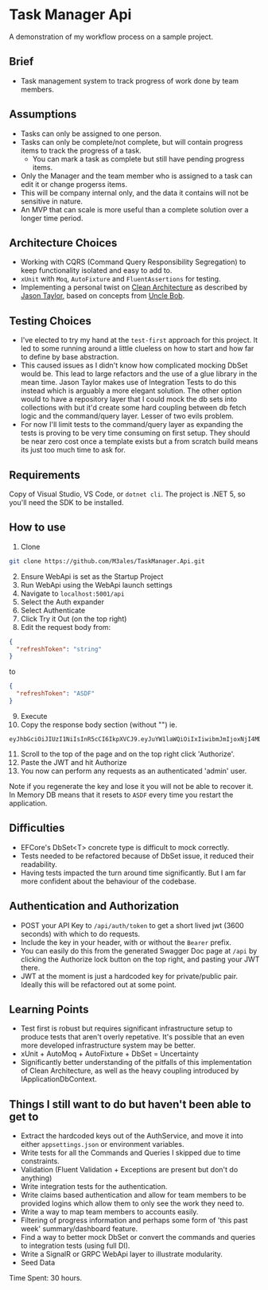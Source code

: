 # Task Manager Api

A demonstration of my workflow process on a sample project.

## Brief

- Task management system to track progress of work done by team members.

## Assumptions

- Tasks can only be assigned to one person.
- Tasks can only be complete/not complete, but will contain progress items to track the progress of a task.
  - You can mark a task as complete but still have pending progress items.
- Only the Manager and the team member who is assigned to a task can edit it or change progerss items.
- This will be company internal only, and the data it contains will not be sensitive in nature.
- An MVP that can scale is more useful than a complete solution over a longer time period.

## Architecture Choices

- Working with CQRS (Command Query Responsibility Segregation) to keep functionality isolated and easy to add to.
- `xUnit` with `Moq`, `AutoFixture` and `FluentAssertions` for testing.
- Implementing a personal twist on [Clean Architecture](https://jasontaylor.dev/clean-architecture-getting-started/) as described by [Jason Taylor](https://github.com/jasontaylordev), based on concepts from [Uncle Bob](https://blog.cleancoder.com/uncle-bob/2012/08/13/the-clean-architecture.html).

## Testing Choices

- I've elected to try my hand at the `test-first` approach for this project. It led to some running around a little clueless on how to start and how far to define by base abstraction.
- This caused issues as I didn't know how complicated mocking DbSet would be. This lead to large refactors and the use of a glue library in the mean time. Jason Taylor makes use of Integration Tests to do this instead which is arguably a more elegant solution. The other option would to have a repository layer that I could mock the db sets into collections with but it'd create some hard coupling between db fetch logic and the command/query layer. Lesser of two evils problem.
- For now I'll limit tests to the command/query layer as expanding the tests is proving to be very time consuming on first setup. They should be near zero cost once a template exists but a from scratch build means its just too much time to ask for.

## Requirements

Copy of Visual Studio, VS Code, or `dotnet cli`.
The project is .NET 5, so you'll need the SDK to be installed.

## How to use

1. Clone
```bash
git clone https://github.com/M3ales/TaskManager.Api.git
```

2. Ensure WebApi is set as the Startup Project
3. Run WebApi using the WebApi launch settings
4. Navigate to `localhost:5001/api`
5. Select the Auth expander
6. Select Authenticate
7. Click Try it Out (on the top right)
8. Edit the request body from:
```json
{
  "refreshToken": "string"
}
```
to
```json
{
  "refreshToken": "ASDF"
}
```
9. Execute
10. Copy the response body section (without "") ie.
```jwt
eyJhbGciOiJIUzI1NiIsInR5cCI6IkpXVCJ9.eyJuYW1laWQiOiIxIiwibmJmIjoxNjI4MDM3NTk0LCJleHAiOjE2MjgwNDExOTQsImlhdCI6MTYyODAzNzU5NCwiaXNzIjoiVGFza01hbmFnZXIuQXBpIiwiYXVkIjoiVGFza01hbmFnZXIuQXBpIn0.yrolyQIkyme1nDYyIg7WYc9HKhErwAvlfW2bCgPa3pw
```
11. Scroll to the top of the page and on the top right click 'Authorize'.
12. Paste the JWT and hit Authorize
13. You now can perform any requests as an authenticated 'admin' user.

Note if you regenerate the key and lose it you will not be able to recover it. In Memory DB means that it resets to `ASDF` every time you restart the application.

## Difficulties

- EFCore's DbSet&lt;T&gt; concrete type is difficult to mock correctly.
- Tests needed to be refactored because of DbSet issue, it reduced their readability.
- Having tests impacted the turn around time significantly. But I am far more confident about the behaviour of the codebase.

## Authentication and Authorization

- POST your API Key to `/api/auth/token` to get a short lived jwt (3600 seconds) with which to do requests.
- Include the key in your header, with or without the `Bearer` prefix.
- You can easily do this from the generated Swagger Doc page at `/api` by clicking the Authorize lock button on the top right, and pasting your JWT there.
- JWT at the moment is just a hardcoded key for private/public pair. Ideally this will be refactored out at some point.

## Learning Points

- Test first is robust but requires significant infrastructure setup to produce tests that aren't overly repetative. It's possible that an even more developed infrastructure system may be better.
- xUnit + AutoMoq + AutoFixture + DbSet = Uncertainty
- Significantly better understanding of the pitfalls of this implementation of Clean Architecture, as well as the heavy coupling introduced by IApplicationDbContext.

## Things I still want to do but haven't been able to get to

- Extract the hardcoded keys out of the AuthService, and move it into either `appsettings.json` or environment variables.
- Write tests for all the Commands and Queries I skipped due to time constraints.
- Validation (Fluent Validation + Exceptions are present but don't do anything)
- Write integration tests for the authentication.
- Write claims based authentication and allow for team members to be provided logins which allow them to only see the work they need to.
- Write a way to map team members to accounts easily.
- Filtering of progress information and perhaps some form of 'this past week' summary/dashboard feature.
- Find a way to better mock DbSet or convert the commands and queries to integration tests (using full DI).
- Write a SignalR or GRPC WebApi layer to illustrate modularity.
- Seed Data

Time Spent: 30 hours.
